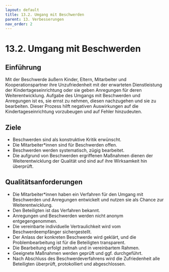 ```yaml
---
layout: default
title: 13.2. Umgang mit Beschwerden
parent: 13. Verbesserungen
nav_order: 2
---
```


# 13.2. Umgang mit Beschwerden

## Einführung
Mit der Beschwerde äußern Kinder, Eltern, Mitarbeiter und Kooperationspartner ihre Unzufriedenheit mit der erwarteten Dienstleistung der Kindertageseinrichtung oder sie geben Anregungen für deren Weiterentwicklung. Aufgabe des Umgangs mit Beschwerden und Anregungen ist es, sie ernst zu nehmen, diesen nachzugehen und sie zu bearbeiten. Dieser Prozess hilft negativen Auswirkungen auf die Kindertageseinrichtung vorzubeugen und auf Fehler hinzudeuten.

## Ziele
* Beschwerden sind als konstruktive Kritik erwünscht.
* Die Mitarbeiter\*innen sind für Beschwerden offen.
* Beschwerden werden systematisch, zügig bearbeitet.
* Die aufgrund von Beschwerden ergriffenen Maßnahmen dienen der Weiterentwicklung der Qualität und sind auf ihre Wirksamkeit hin überprüft.

## Qualitätsanforderungen
* Die Mitarbeiter\*innen haben ein Verfahren für den Umgang mit Beschwerden und Anregungen entwickelt und nutzen sie als Chance zur Weiterentwicklung.
* Den Beteiligten ist das Verfahren bekannt.
* Anregungen und Beschwerden werden nicht anonym entgegengenommen.
* Die vereinbarte individuelle Vertraulichkeit wird vom Beschwerdeempfänger sichergestellt.
* Der Anlass der konkreten Beschwerde wird geklärt, und die Problembearbeitung ist für die Beteiligten transparent.
* Die Bearbeitung erfolgt zeitnah und in vereinbartem Rahmen.
* Geeignete Maßnahmen werden geprüft und ggf. durchgeführt.
* Nach Abschluss des Beschwerdeverfahrens wird die Zufriedenheit alle Beteiligten überprüft, protokolliert und abgeschlossen.
